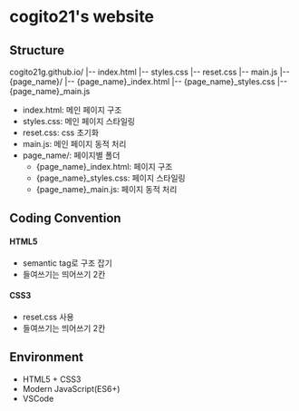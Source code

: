 # cogito21's website


## Structure
cogito21g.github.io/
|-- index.html
|-- styles.css
|-- reset.css
|-- main.js
|-- {page_name}/
    |-- {page_name}_index.html
    |-- {page_name}_styles.css
    |-- {page_name}_main.js

- index.html: 메인 페이지 구조
- styles.css: 메인 페이지 스타일링
- reset.css: css 초기화
- main.js: 메인 페이지 동적 처리
- page_name/: 페이지별 폴더
  - {page_name}_index.html: 페이지 구조
  - {page_name}_styles.css: 페이지 스타일링
  - {page_name}_main.js: 페이지 동적 처리


## Coding Convention

#### HTML5
- semantic tag로 구조 잡기
- 들여쓰기는 띄어쓰기 2칸


#### CSS3
- reset.css 사용
- 들여쓰기는 띄어쓰기 2칸


## Environment

- HTML5 + CSS3
- Modern JavaScript(ES6+)
- VSCode


